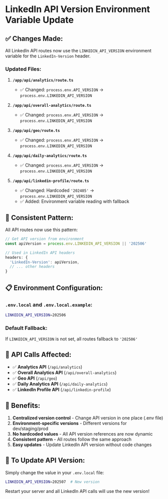# LinkedIn API Version Environment Variable Update

## ✅ **Changes Made:**

All LinkedIn API routes now use the `LINKEDIN_API_VERSION` environment variable for the `LinkedIn-Version` header.

### **Updated Files:**

1. **`/app/api/analytics/route.ts`**

   - ✅ Changed: `process.env.API_VERSION` → `process.env.LINKEDIN_API_VERSION`

2. **`/app/api/overall-analytics/route.ts`**

   - ✅ Changed: `process.env.API_VERSION` → `process.env.LINKEDIN_API_VERSION`

3. **`/app/api/geo/route.ts`**

   - ✅ Changed: `process.env.API_VERSION` → `process.env.LINKEDIN_API_VERSION`

4. **`/app/api/daily-analytics/route.ts`**

   - ✅ Changed: `process.env.API_VERSION` → `process.env.LINKEDIN_API_VERSION`

5. **`/app/api/linkedin-profile/route.ts`**
   - ✅ Changed: Hardcoded `'202405'` → `process.env.LINKEDIN_API_VERSION`
   - ✅ Added: Environment variable reading with fallback

## 🎯 **Consistent Pattern:**

All API routes now use this pattern:

```typescript
// Get API version from environment
const apiVersion = process.env.LINKEDIN_API_VERSION || '202506'

// Used in LinkedIn API headers
headers: {
  'LinkedIn-Version': apiVersion,
  // ... other headers
}
```

## 📋 **Environment Configuration:**

### **`.env.local` and `.env.local.example`:**

```bash
LINKEDIN_API_VERSION=202506
```

### **Default Fallback:**

If `LINKEDIN_API_VERSION` is not set, all routes fallback to `'202506'`

## 🔄 **API Calls Affected:**

- ✅ **Analytics API** (`/api/analytics`)
- ✅ **Overall Analytics API** (`/api/overall-analytics`)
- ✅ **Geo API** (`/api/geo`)
- ✅ **Daily Analytics API** (`/api/daily-analytics`)
- ✅ **LinkedIn Profile API** (`/api/linkedin-profile`)

## 🎉 **Benefits:**

1. **Centralized version control** - Change API version in one place (.env file)
2. **Environment-specific versions** - Different versions for dev/staging/prod
3. **No hardcoded values** - All API version references are now dynamic
4. **Consistent pattern** - All routes follow the same approach
5. **Easy updates** - Update LinkedIn API version without code changes

## 🚀 **To Update API Version:**

Simply change the value in your `.env.local` file:

```bash
LINKEDIN_API_VERSION=202507  # New version
```

Restart your server and all LinkedIn API calls will use the new version!
